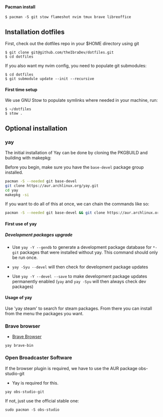 #### Pacman install
```
$ pacman -S git stow flameshot nvim tmux brave libreoffice
```

## Installation dotfiles

First, check out the dotfiles repo in your $HOME directory using git

```
$ git clone git@github.com/theIbraDev/dotfiles.git
$ cd dotfiles
```

If you also want my nvim config, you need to populate git submodules:
```
$ cd dotfiles
$ git submodule update --init --recursive
```

#### First time setup

We use GNU Stow to populate symlinks where needed in your machine, run:
```
$ ~/dotfiles
$ stow .
```

## Optional installation

### yay

The initial installation of Yay can be done by cloning the PKGBUILD and
building with makepkg:

Before you begin, make sure you have the `base-devel` package group installed.


```sh
pacman -S --needed git base-devel
git clone https://aur.archlinux.org/yay.git
cd yay
makepkg -si
```

If you want to do all of this at once, we can chain the commands like so:

```sh
pacman -S --needed git base-devel && git clone https://aur.archlinux.org/yay.git && cd yay && makepkg -si
```

#### First use of yay

##### Development packages upgrade

- Use `yay -Y --gendb` to generate a development package database for `*-git`
  packages that were installed without yay.
  This command should only be run once.

- `yay -Syu --devel` will then check for development package updates

- Use `yay -Y --devel --save` to make development package updates permanently
  enabled (`yay` and `yay -Syu` will then always check dev packages)

#### Usage of yay

Use 'yay steam' to search for steam packages. From there you can install from the menu the packages you want.

### Brave browser
- [Brave Browser](https://brave.com/)

```
yay brave-bin
```

### Open Broadcaster Software

If the browser plugin is required, we have to use the AUR package obs-studio-git

- Yay is required for this.
```
yay obs-studio-git
```
If not, just use the official stable one:

```
sudo pacman -S obs-studio
```
